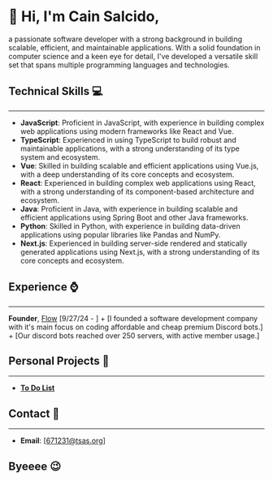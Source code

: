 

#  👋 Hi, I'm Cain Salcido, 
a passionate software developer with a strong background in building scalable, efficient, and maintainable applications. With a solid foundation in computer science and a keen eye for detail, I've developed a versatile skill set that spans multiple programming languages and technologies.

## Technical Skills 💻
--------------------

* **JavaScript**: Proficient in JavaScript, with experience in building complex web applications using modern frameworks like React and Vue.
* **TypeScript**: Experienced in using TypeScript to build robust and maintainable applications, with a strong understanding of its type system and ecosystem.
* **Vue**: Skilled in building scalable and efficient applications using Vue.js, with a deep understanding of its core concepts and ecosystem.
* **React**: Experienced in building complex web applications using React, with a strong understanding of its component-based architecture and ecosystem.
* **Java**: Proficient in Java, with experience in building scalable and efficient applications using Spring Boot and other Java frameworks.
* **Python**: Skilled in Python, with experience in building data-driven applications using popular libraries like Pandas and NumPy.
* **Next.js**: Experienced in building server-side rendered and statically generated applications using Next.js, with a strong understanding of its core concepts and ecosystem.


## Experience ⌚
--------------

**Founder**, [Flow](https://github.com/flow-bots) 
[9/27/24 - ]
	+ [I founded a software development company with it's main focus on coding affordable and cheap premium Discord bots.]
	+ [Our discord bots reached over 250 servers, with active member usage.]


## Personal Projects 🔨
--------------------

* **[To Do List](https://github.com/cainsalcido/to-do)**

## Contact 📩
------------

* **Email**: [671231@tsas.org]

## Byeeee 😉
